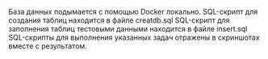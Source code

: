 База данных подымается с помощью Docker локально.
SQL-скрипт для создания таблиц находится в файле creatdb.sql
SQL-скрипт для заполнения таблиц тестовыми данными находится в файле insert.sql
SQL-скрипты для выполнения указанных задач отражены в скриншотах вместе с результатом.